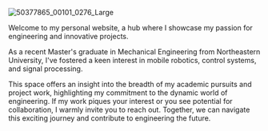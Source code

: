   ![50377865_00101_0276_Large](https://github.com/PingpingL/PingpingL.github.io/assets/118013785/b111419e-70e8-4e1f-9e75-2472adbd56b1)

  
  Welcome to my personal website, a hub where I showcase my passion for engineering and innovative projects. 

  As a recent Master's graduate in Mechanical Engineering from Northeastern University, I've fostered a keen interest in mobile robotics, control systems, and signal   processing. 

  This space offers an insight into the breadth of my academic pursuits and project work, highlighting my commitment to the dynamic world of engineering. If my work   piques your interest or you see potential for collaboration, I warmly invite you to reach out. Together, we can navigate this exciting journey and contribute to     engineering the future.





